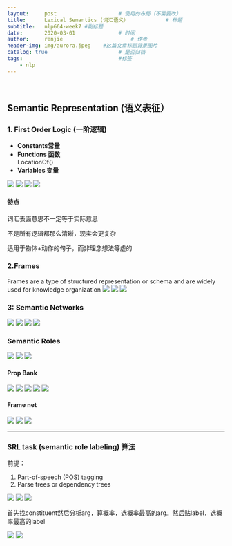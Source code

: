 ```yaml
---
layout:     post                    # 使用的布局（不需要改）
title:      Lexical Semantics (词汇语义）            # 标题 
subtitle:   nlp664-week7 #副标题
date:       2020-03-01              # 时间
author:     renjie                      # 作者
header-img: img/aurora.jpeg    #这篇文章标题背景图片
catalog: true                       # 是否归档
tags:                               #标签
    - nlp
---
```

<font size="4"></font><br />
## Semantic Representation (语义表征）

### 1. First Order Logic (一阶逻辑)

- **Constants常量**
-  **Functions 函数**  
	LocationOf()
-  **Variables 变量**

![](https://tva1.sinaimg.cn/large/00831rSTgy1gcfylbqpv1j31be0qcgr5.jpg)
![](https://tva1.sinaimg.cn/large/00831rSTgy1gcfymcv7fij313r0u0agd.jpg)
![](https://tva1.sinaimg.cn/large/00831rSTgy1gcfyn026o6j319c0q2gr0.jpg)
![](https://tva1.sinaimg.cn/large/00831rSTgy1gcfyo2vqyyj31cs0iyzo9.jpg)

#### 特点
词汇表面意思不一定等于实际意思

不是所有逻辑都那么清晰，现实会更复杂

适用于物体+动作的句子，而非理念想法等虚的

### 2.Frames
Frames are a type of structured representation or schema and are widely used for knowledge organization
![](https://tva1.sinaimg.cn/large/00831rSTgy1gcfyvfj4jfj31am0fwad1.jpg)
![](https://tva1.sinaimg.cn/large/00831rSTgy1gcfyvp6cp5j31a60u04jy.jpg)
![](https://tva1.sinaimg.cn/large/00831rSTgy1gcfyw010n5j31180u07ci.jpg)

### 3: Semantic Networks
![](https://tva1.sinaimg.cn/large/00831rSTgy1gcfyy4rmmyj317j0u0wkf.jpg)
![](https://tva1.sinaimg.cn/large/00831rSTgy1gcfyzg2woij31ba0u07af.jpg)
![](https://tva1.sinaimg.cn/large/00831rSTgy1gcfyzvtz0ij319t0u0tep.jpg)
![](https://tva1.sinaimg.cn/large/00831rSTgy1gcg1lvirmoj319h0u0dks.jpg)


### Semantic Roles
![](https://tva1.sinaimg.cn/large/00831rSTgy1gcg1ucb0loj315w0u0n2w.jpg)
![](https://tva1.sinaimg.cn/large/00831rSTgy1gcg1v9zjkfj314x0u0afv.jpg)
![](https://tva1.sinaimg.cn/large/00831rSTgy1gcg1v260t9j31360aaabp.jpg)

#### Prop Bank
![](https://tva1.sinaimg.cn/large/00831rSTgy1gcg1vyjau3j31570u0ter.jpg)
![](https://tva1.sinaimg.cn/large/00831rSTgy1gcg1weehxgj313y0u01kx.jpg)
![](https://tva1.sinaimg.cn/large/00831rSTgy1gcg1x2lu6qj31ca0ac41s.jpg)
![](https://tva1.sinaimg.cn/large/00831rSTgy1gcg1xo4lv2j317o0u0q9e.jpg)
![](https://tva1.sinaimg.cn/large/00831rSTgy1gcg1yc1t4cj31e50u0jyz.jpg)

#### Frame net
![](https://tva1.sinaimg.cn/large/00831rSTgy1gcg1z3m6exj31b80tojw0.jpg)
![](https://tva1.sinaimg.cn/large/00831rSTgy1gcg1zr5f04j316f0u0wjd.jpg)
![](https://tva1.sinaimg.cn/large/00831rSTgy1gcg215f0qyj31480u0agn.jpg)

***

### SRL task (semantic role labeling) 算法
前提：  
1. Part-of-speech (POS) tagging  
2. Parse trees or dependency trees

![](https://tva1.sinaimg.cn/large/00831rSTgy1gcg25uehl1j312407ywfn.jpg)
![](https://tva1.sinaimg.cn/large/00831rSTgy1gcg2dp36rmj31970u0jym.jpg)
![](https://tva1.sinaimg.cn/large/00831rSTgy1gcg2fabk8nj31fv0u043p.jpg)

首先找constituent然后分析arg，算概率，选概率最高的arg。然后贴label，选概率最高的label

![](https://tva1.sinaimg.cn/large/00831rSTgy1gcg2j8ohyuj318w0t8n2q.jpg)
![](https://tva1.sinaimg.cn/large/00831rSTgy1gcg2jkdrhpj31bw0u07ao.jpg)
